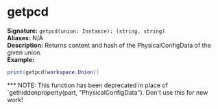 # getpcd
**Signature:** `getpcd(union: Instance): (string, string)` <br>
**Aliases:** N/A <br>
**Description:** Returns content and hash of the PhysicalConfigData of the given union. <br>
**Example:**
```lua
print(getpcd(workspace.Union))
```

*** NOTE:
This function has been deprecated in place of `gethiddenproperty(part, "PhysicalConfigData"). Don't use this for new work!